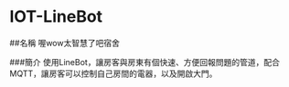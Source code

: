 # IOT-LineBot

##名稱
喔wow太智慧了吧宿舍

###簡介
使用LineBot，讓房客與房東有個快速、方便回報問題的管道，配合MQTT，讓房客可以控制自己房間的電器，以及開啟大門。
